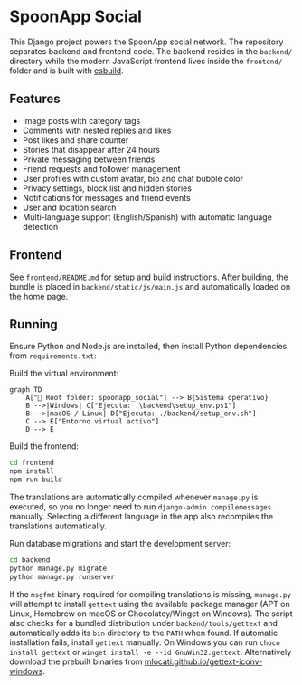 # SpoonApp Social

This Django project powers the SpoonApp social network. The repository separates
backend and frontend code. The backend resides in the `backend/` directory while
the modern JavaScript frontend lives inside the `frontend/` folder and is built
with [esbuild](https://esbuild.github.io/).

## Features
* Image posts with category tags
* Comments with nested replies and likes
* Post likes and share counter
* Stories that disappear after 24 hours
* Private messaging between friends
* Friend requests and follower management
* User profiles with custom avatar, bio and chat bubble color
* Privacy settings, block list and hidden stories
* Notifications for messages and friend events
* User and location search
* Multi-language support (English/Spanish) with automatic language detection



## Frontend
See `frontend/README.md` for setup and build instructions. After building, the
bundle is placed in `backend/static/js/main.js` and automatically loaded on the home page.

## Running
Ensure Python and Node.js are installed, then install Python dependencies from
`requirements.txt`:

Build the virtual environment:

```mermaid
graph TD
    A["📂 Root folder: spoonapp_social"] --> B{Sistema operativo}
    B -->|Windows| C["Ejecuta: .\backend\setup_env.ps1"]
    B -->|macOS / Linux| D["Ejecuta: ./backend/setup_env.sh"]
    C --> E["Entorno virtual activo"]
    D --> E
```

Build the frontend:

```bash
cd frontend
npm install
npm run build
```

The translations are automatically compiled whenever `manage.py` is executed,
so you no longer need to run `django-admin compilemessages` manually. Selecting
a different language in the app also recompiles the translations automatically.

Run database migrations and start the development server:

```bash
cd backend
python manage.py migrate
python manage.py runserver
```

If the `msgfmt` binary required for compiling translations is missing, `manage.py`
will attempt to install `gettext` using the available package manager
(APT on Linux, Homebrew on macOS or Chocolatey/Winget on Windows). The script also
checks for a bundled distribution under `backend/tools/gettext` and automatically
adds its `bin` directory to the `PATH` when found. If automatic installation fails,
install `gettext` manually. On Windows you can run
`choco install gettext` or `winget install -e --id GnuWin32.gettext`. Alternatively
download the prebuilt binaries from
[mlocati.github.io/gettext-iconv-windows](https://mlocati.github.io/articles/gettext-iconv-windows.html).
